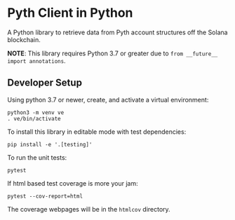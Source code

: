 Pyth Client in Python
=====================

A Python library to retrieve data from Pyth account structures off the Solana blockchain.

**NOTE**: This library requires Python 3.7 or greater due to `from __future__ import annotations`.


Developer Setup
---------------

Using python 3.7 or newer, create, and activate a virtual environment:

    python3 -m venv ve
    . ve/bin/activate

To install this library in editable mode with test dependencies:

    pip install -e '.[testing]'

To run the unit tests:

    pytest

If html based test coverage is more your jam:

    pytest --cov-report=html

The coverage webpages will be in the `htmlcov` directory.
